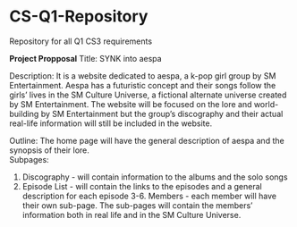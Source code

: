 # CS-Q1-Repository
Repository for all Q1 CS3 requirements

**Project Propposal**
Title: SYNK into aespa

Description: It is a website dedicated to aespa, a k-pop girl group by SM Entertainment. Aespa has a futuristic concept and their songs follow the girls’ lives in the SM Culture Universe, a fictional alternate universe created by SM Entertainment. The website will be focused on the lore and world-building by SM Entertainment but the group’s discography and their actual real-life information will still be included in the website.

Outline: The home page will have the general description of aespa and the synopsis of their lore.  
Subpages:
1. Discography - will contain information to the albums and the solo songs
2. Episode List - will contain the links to the episodes and a general description for each episode
3-6. Members - each member will have their own sub-page. The sub-pages will contain the members’ information both in real life and in the SM Culture Universe.
